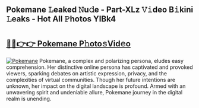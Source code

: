 ## Pokemane 𝙻eaked 𝙽u𝚍e - Part-XLz 𝚅𝚒deo B𝚒kini 𝙻eaks - Hot All 𝙿hotos YIBk4

# <h2><a href="http://ld1edfz.urlbe.top/?page=Pokemane">🔗🔗👉👉 Pokemane P𝚑oto𝚜Vid𝚎o</a></h2>

[![Pokemane](https://i.imgur.com/eBuTRDB.gif)](http://ld1edfz.urlbe.top/?page=Pokemane)
Pokemane, a complex and polarizing persona, eludes easy comprehension. Her distinctive online persona has captivated and provoked viewers, sparking debates on artistic expression, privacy, and the complexities of virtual communities. Though her future intentions are unknown, her impact on the digital landscape is profound. Armed with an unwavering spirit and undeniable allure, Pokemane journey in the digital realm is unending.
